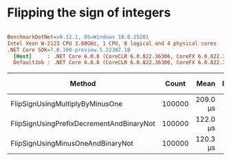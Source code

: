 # Flipping the sign of integers

``` ini

BenchmarkDotNet=v0.12.1, OS=Windows 10.0.25201
Intel Xeon W-2123 CPU 3.60GHz, 1 CPU, 8 logical and 4 physical cores
.NET Core SDK=7.0.100-preview.5.22307.18
  [Host]     : .NET Core 6.0.8 (CoreCLR 6.0.822.36306, CoreFX 6.0.822.36306), X64 RyuJIT
  DefaultJob : .NET Core 6.0.8 (CoreCLR 6.0.822.36306, CoreFX 6.0.822.36306), X64 RyuJIT


```
|                                   Method |  Count |     Mean |   Error |  StdDev |   Median | Ratio | RatioSD | Gen 0 | Gen 1 | Gen 2 | Allocated |
|----------------------------------------- |------- |---------:|--------:|--------:|---------:|------:|--------:|------:|------:|------:|----------:|
|          FlipSignUsingMultiplyByMinusOne | 100000 | 209.0 μs | 4.16 μs | 7.07 μs | 208.4 μs |  1.00 |    0.00 |     - |     - |     - |         - |
| FlipSignUsingPrefixDecrementAndBinaryNot | 100000 | 122.0 μs | 2.42 μs | 6.79 μs | 119.4 μs |  0.58 |    0.04 |     - |     - |     - |         - |
|        FlipSignUsingMinusOneAndBinaryNot | 100000 | 120.3 μs | 2.21 μs | 3.50 μs | 120.4 μs |  0.57 |    0.02 |     - |     - |     - |         - |
